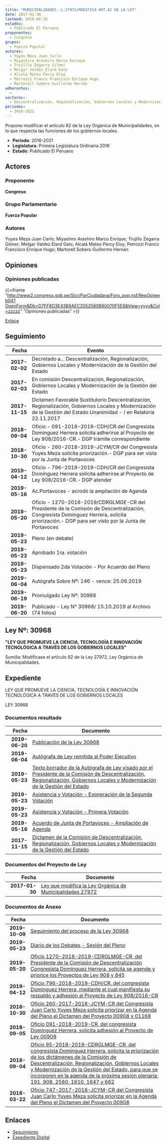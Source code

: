 ```yaml
---
title: "MUNICIPALIDADES.-L.27972/MODIFICA ART.82 DE LA LEY"
date: 2017-01-30
lastmod: 2019-06-20
estados: 
  - Publicado El Peruano
proponentes: 
  - Congreso
grupos: 
  - Fuerza Popular
autores: 
  - Yuyes Meza Juan Carlo
  - Miyashiro Arashiro Marco Enrique
  - Trujillo Zegarra Gilmer
  - Melgar Valdez Elard Galo
  - Alcalá Mateo Percy Eloy
  - Petrozzi Franco Francisco Enrique Hugo
  - Martorell Sobero Guillermo Hernán
adherentes: 
  - 
sectores: 
  - Descentralización, Regionalización, Gobiernos Locales y Modernización de la Gestión del Estado
periodos: 
  - 2016-2021
---
```


Propone modificar el artículo 82 de la Ley Orgánica de Municipalidades, en lo que respecta las funciones de los gobiernos locales.

- **Periodo**: 2016-2021
- **Legislatura**: Primera Legislatura Ordinaria 2016
- **Estado**: Publicado El Peruano

## Actores

### Proponente

**Congreso**

### Grupo Parlamentario

**Fuerza Popular**

### Autores

Yuyes Meza Juan Carlo; Miyashiro Arashiro Marco Enrique; Trujillo Zegarra Gilmer; Melgar Valdez Elard Galo; Alcalá Mateo Percy Eloy; Petrozzi Franco Francisco Enrique Hugo; Martorell Sobero Guillermo Hernán


## Opiniones

### Opiniones publicadas

{{<iframe "http://www2.congreso.gob.pe/Sicr/ParCiudadana/Foro_pvp.nsf/RepOpiweb04?OpenForm&Db=D7FF8D3E43B8AEC2052580B80070F5E8&View=yyyy&Col=zzzzz" "Opiniones publicadas" >}}

[Enlace](http://www2.congreso.gob.pe/Sicr/ParCiudadana/Foro_pvp.nsf/RepOpiweb04?OpenForm&Db=D7FF8D3E43B8AEC2052580B80070F5E8&View=yyyy&Col=zzzzz)

## Seguimiento

| Fecha | Evento |
|------:|--------|
| **2017-02-02** | Decretado a... Descentralización, Regionalización, Gobiernos Locales y Modernización de la Gestión del Estado|
| **2017-02-03** | En comisión Descentralización, Regionalización, Gobiernos Locales y Modernización de la Gestión del Estado|
| **2017-11-15** | Dictamen Favorable Sustitutorio Descentralización, Regionalización, Gobiernos Locales y Modernización de la Gestión del Estado Unanimidad - / en Relatoría 22.11.2017|
| **2018-09-04** | Oficio - 091-2018-2019-CDH/CR del Congresista Domínguez Herrera solicita adherirse al Proyecto de Ley 908/2016-CR.- DGP trámite correspondiente|
| **2018-10-30** | Oficio - 260-2018-2019-JCYM/CR del Congresista Yuyes Meza solicita priorización.- DGP para ser vista por la Junta de Portavoces|
| **2019-04-12** | Oficio - 796-2018-2019-CDH/CR del Congresista Domínguez Herrera solicita adherirse al Proyecto de Ley 908/2016-CR.- DGP atender|
| **2019-05-16** | Ac.Portavoces - acrodó la ampliación de Agenda|
| **2019-05-20** | Oficio - 1270-2018-2019/CDRGLMGE-CR del Presidente de la Comisión de Descentralización, Congresista Domínguez Herrera, solicita priorización.- DGP para ser visto por la Junta de Portavoces|
| **2019-05-23** | Pleno (en debate)|
| **2019-05-23** | Aprobado 1ra. votación|
| **2019-05-23** | Dispensado 2da Votación - Por Acuerdo del Pleno|
| **2019-06-04** | Autógrafa Sobre Nº: 146 - vence: 25.06.2019|
| **2019-06-19** | Promulgado Ley Nº: 30968|
| **2019-06-20** | Publicado - Ley N° 30968/ 15.10.2019 al Archivo (74 folios)|

## Ley Nº: 30968

**"LEY QUE PROMUEVE LA CIENCIA, TECNOLOGÍA E INNOVACIÓN TECNOLÓGICA A TRAVÉS DE LOS GOBIERNOS LOCALES"**

Sumilla: Modifícase el artículo 82 de la Ley 27972, Ley Orgánica de Municipalidades.


## Expediente

LEY QUE PROMUEVE LA CIENCIA, TECNOLOGÍA E INNOVACIÓN TECNOLÓGICA A TRAVÉS DE LOS GOBIERNOS LOCALES

LEY 30968


### Documentos resultado

| Fecha | Documento |
|------:|--------|
| **2019-06-20** | [Publicación de la Ley 30968](http://www.leyes.congreso.gob.pe/Documentos/2016_2021/ADLP/Normas_Legales/30968-LEY.pdf) |
| **2019-06-04** | [Autógrafa de Ley remitida al Poder Ejecutivo](http://www.leyes.congreso.gob.pe/Documentos/2016_2021/ADLP/Texto_Aprobado/AU0090820190604.pdf) |
| **2019-05-23** | [Texto borrador de la Autógrafa de Ley visado por el Presidente de la Comisión de Descentralización, Regionalización, Gobiernos Locales y Modernización de la Gestión del Estado](http://www.leyes.congreso.gob.pe/Documentos/2016_2021/Texto_Borrador_de_Autografa/BAU0090820190523.pdf) |
| **2019-05-23** | [Asistencia y Votación - Exoneración de la Segunda Votación](http://www.leyes.congreso.gob.pe/Documentos/2016_2021/Asistencia_y_Votacion/Proyectos_de_Ley/Exoneracion_de_Segunda_Votacion/ESV0090820190523.pdf) |
| **2019-05-23** | [Asistencia y Votación - Primera Votación](http://www.leyes.congreso.gob.pe/Documentos/2016_2021/Asistencia_y_Votacion/Proyectos_de_Ley/AV0090820190523.pdf) |
| **2019-05-16** | [Acuerdo de Junta de Portavoces - Ampliación de Agenda](http://www.leyes.congreso.gob.pe/Documentos/2016_2021/Acuerdos/Junta_Portavoces/AJP0090820190516.pdf) |
| **2017-11-15** | [Dictamen de la Comisión de Descentralización, Regionalización, Gobiernos Locales y Modernización de la Gestión del Estado](http://www.leyes.congreso.gob.pe/Documentos/2016_2021/Dictamenes/Proyectos_de_Ley/00908DC08MAY20171115.pdf) |

### Documentos del Proyecto de Ley

| Fecha | Documento |
|------:|--------|
| **2017-01-30** | [Ley que modifica la Ley Orgánica de Municipalidades 27972](http://www.leyes.congreso.gob.pe/Documentos/2016_2021/Proyectos_de_Ley_y_de_Resoluciones_Legislativas/PL0090820170130.pdf) |

### Documentos de Anexo

| Fecha | Documento |
|------:|--------|
| **2019-10-09** | [Seguimiento del proceso de la Ley 30968](http://www.leyes.congreso.gob.pe/Documentos/2016_2021/Seguimiento_de_Proyectos_de_Ley/00908PL20191009.pdf) |
| **2019-05-23** | [Diario de los Debates - Sesión del Pleno](http://www2.congreso.gob.pe/Sicr/DiarioDebates/Publicad.nsf/SesionesPleno/05256D6E0073DFE90525840400716710/$FILE/SLO-2018-10.pdf) |
| **2019-05-20** | [Oficio 1270-2018-2019-CDRGLMGE-CR, del Presidente de la Comisión de Descentralización Congresista Dominguez Herrera, solicita se agende y priorice los Proyectos de Ley 908 y 845](http://www.leyes.congreso.gob.pe/Documentos/2016_2021/Oficios/Comisiones_Ordinarias/OFICIO-1270-2018-2019-CDRGLMGE-CR.pdf) |
| **2019-04-12** | [Oficio 796-2018-2019-CDH/CR, del congresista Domínguez Herrera, mediante el cual manifiesta su respaldo y adhesión al Proyecto de Ley 908/2016-CR](http://www.leyes.congreso.gob.pe/Documentos/2016_2021/Oficios/Congresistas/OFICIO_796-2018-2019-CDH-CR.pdf) |
| **2018-10-30** | [Oficio 260-2017-2018-JCYM-CR del Congresista Juan Carlo Yuyes Meza solicita priorizar en la Agenda del Pleno el Dictamen del Proyecto 00908 y 01168](http://www.leyes.congreso.gob.pe/Documentos/2016_2021/Oficios/Congresistas/OFICIO-260-2018-2019-JCYM-CR.PDF) |
| **2018-09-05** | [Oficio 091-2018-2019-CR, del congresista Domínguez Herrera, solicita adhesión al Proyecto de Ley 00908](http://www.leyes.congreso.gob.pe/Documentos/2016_2021/Adhesiones/Proyectos_de_Ley/OFICIO-091-2018-2019-CDH-CR.PDF) |
| **2018-09-04** | [Oficio 95-2018-2019-CDRGLMGE-CR, del congresista Domínguez Herrera, solicita la priorización de los dictámenes de la Comisión de Descentralización, Regionalización, Gobiernos Locales y Modernización de la Gestión del Estado, para que se incorporen en la agenda de la próxima sesión plenaria; 191, 908, 2560, 1610, 1647 y 662](http://www.leyes.congreso.gob.pe/Documentos/2016_2021/Oficios/Comisiones_Ordinarias/OFICIO-95-2018-2019-CDRGLMGE-CR.pdf) |
| **2018-03-22** | [Oficio 747-2017-2018-JCYM-CR del Congresista Juan Carlo Yuyes Meza solicita priorizar en la Agenda del Pleno el Dictamen del Proyecto 00908](http://www.leyes.congreso.gob.pe/Documentos/2016_2021/Oficios/Congresistas/OFICIO-747-2017-2018-JCYM-CR.pdf) |

## Enlaces 

- [Seguimiento](http://www2.congreso.gob.pe/Sicr/TraDocEstProc/CLProLey2016.nsf/f7fff46988ca05b1052578e100829cc7/6de7a21131f16e78052580b8006e1c65?OpenDocument)
- [Expediente Digital](http://www2.congreso.gob.pe/Sicr/TraDocEstProc/CLProLey2016.nsf/f7fff46988ca05b1052578e100829cc7/6de7a21131f16e78052580b8006e1c65?OpenDocument&Click=05257FB7005EB655.eb71d0cf91d8294e05256cdf006b5706/$Body/0.1C6C)
